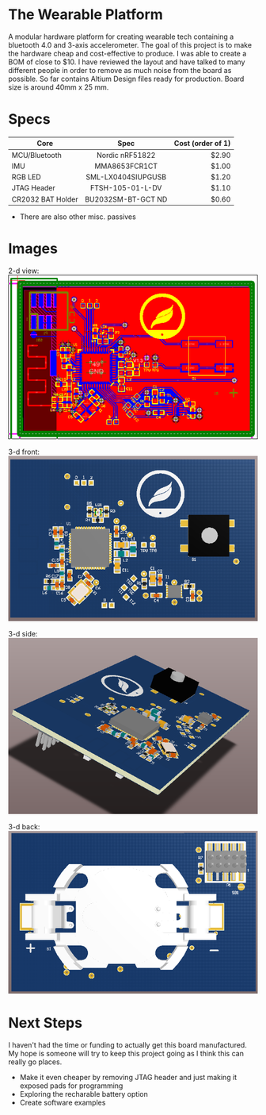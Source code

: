 # The Wearable Platform
A modular hardware platform for creating wearable tech containing a bluetooth 4.0 and 3-axis accelerometer. The goal of this project is to make the hardware cheap and cost-effective to produce. I was able to create a BOM of close to $10. I have reviewed the layout and have talked to many different people in order to remove as much noise from the board as possible. So far contains Altium Design files ready for production. Board size is around 40mm x 25 mm.

# Specs
| Core              | Spec                  | Cost (order of 1)  |
| ------------------|:-----------------:    | ------------------:|
| MCU/Bluetooth     | Nordic nRF51822       | $2.90             |
| IMU               | MMA8653FCR1CT         | $1.00             |
| RGB LED           | SML-LX0404SIUPGUSB    | $1.20             |
| JTAG Header       | FTSH-105-01-L-DV      | $1.10             |
| CR2032 BAT Holder | BU2032SM-BT-GCT ND    | $0.60             |

+ There are also other misc. passives

# Images

2-d view: ![](/Hardware/Media/2d.png)

3-d front: ![](/Hardware/Media/3d_front.png)

3-d side: ![](/Hardware/Media/3d_side.png)

3-d back: ![](/Hardware/Media/3d_back.png)

# Next Steps
I haven't had the time or funding to actually get this board manufactured. My hope is someone will try to keep this project going as I think this can really go places.
- Make it even cheaper by removing JTAG header and just making it exposed pads for programming
- Exploring the recharable battery option
- Create software examples